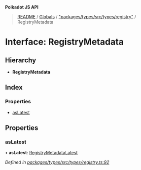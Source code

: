 **Polkadot JS API**

> [README](../README.md) / [Globals](../globals.md) / ["packages/types/src/types/registry"](../modules/_packages_types_src_types_registry_.md) / RegistryMetadata

# Interface: RegistryMetadata

## Hierarchy

* **RegistryMetadata**

## Index

### Properties

* [asLatest](_packages_types_src_types_registry_.registrymetadata.md#aslatest)

## Properties

### asLatest

•  **asLatest**: [RegistryMetadataLatest](_packages_types_src_types_registry_.registrymetadatalatest.md)

*Defined in [packages/types/src/types/registry.ts:92](https://github.com/polkadot-js/api/blob/ee6b6da02/packages/types/src/types/registry.ts#L92)*
